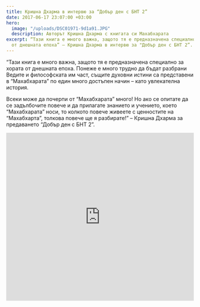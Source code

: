 ```yaml
---
title: Кришна Дхарма в интервю за “Добър ден с БНТ 2”
date: 2017-06-17 23:07:00 +03:00
hero:
  image: "/uploads/DSC01971-9d1a91.JPG"
  description: Авторът Кришна Дхарма с книгата си Махабхарата
excerpt: “Тази книга е много важна, защото тя е предназначена специално за хората
  от днешната епоха” – Кришна Дхарма в интервю за "Добър ден с БНТ 2”.
---
```


“Тази книга е много важна, защото тя е предназначена специално за хората от днешната епоха. Понеже е много трудно да бъдат разбрани Ведите и философската им част, същите духовни истини са представени в “Махабхарата” по един много достъпен начин – като увлекателна история.

Всеки може да почерпи от “Махабхарата” много! Но ако се опитате да се задълбочите повече и да прилагате  знанието и учението, което “Махабхарата” носи, то колкото повече живеете с ценностите на “Махабхарта”, толкова повече ще я разбирате!” – Кришна Дхарма за предаването “Добър ден с БНТ 2”.

<iframe src="https://player.vimeo.com/video/222572846" width="100%" height="450" frameborder="0" webkitallowfullscreen mozallowfullscreen allowfullscreen></iframe>
